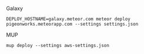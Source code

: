Galaxy
```
DEPLOY_HOSTNAME=galaxy.meteor.com meteor deploy pigeonworks.meteorapp.com --settings settings.json
```

MUP
```
mup deploy --settings aws-settings.json
```
